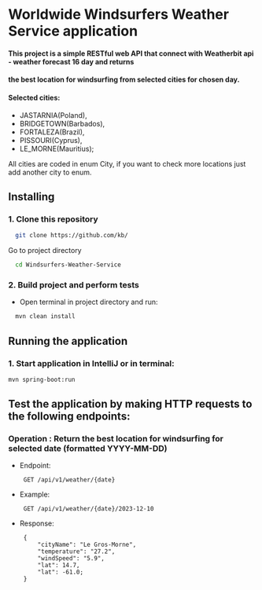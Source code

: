 # Worldwide Windsurfers Weather Service application

#### This project is a simple RESTful web API that connect with Weatherbit api - weather forecast 16 day and returns
#### the best location for windsurfing from selected cities for chosen day.
#### Selected cities:

* JASTARNIA(Poland),
* BRIDGETOWN(Barbados),
* FORTALEZA(Brazil),
* PISSOURI(Cyprus),
* LE_MORNE(Mauritius);

All cities are coded in enum City, if you want to check more locations just add another city to enum.

## Installing

### 1. Clone this repository

```bash
  git clone https://github.com/kb/
```

Go to project directory

```bash
  cd Windsurfers-Weather-Service
```

### 2. Build project and perform tests

* Open terminal in project directory and run:

```bash
  mvn clean install
```

## Running the application

### 1. Start application in IntelliJ or in terminal:

```bash
mvn spring-boot:run
```

## Test the application by making HTTP requests to the following endpoints:

### Operation : Return the best location for windsurfing for selected date (formatted YYYY-MM-DD)

* Endpoint:

       GET /api/v1/weather/{date}
* Example:

       GET /api/v1/weather/{date}/2023-12-10
* Response:

       { 
           "cityName": "Le Gros-Morne",
           "temperature": "27.2", 
           "windSpeed": "5.9", 
           "lat": 14.7,
           "lat": -61.0;
       }


